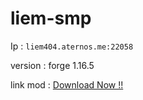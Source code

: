 # liem-smp
Ip : ``` liem404.aternos.me:22058 ```

version : forge 1.16.5

link mod : [Download Now !!](https://github.com/Necakco/liem-smp/releases/download/liem/mods.zip)
